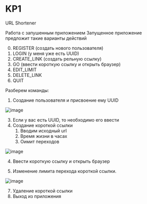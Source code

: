 # KP1
URL Shortener

Работа с запушенным приложением
Запущенное приложение предложит такие варианты действий

0. REGISTER (создать нового пользователя)
1. LOGIN (у меня уже есть UUID)
2. CREATE_LINK (создать рельную ссылку)
3. GO (ввести короткую ссылку и открыть браузер)
4. EDIT_LIMIT
5. DELETE_LINK
6. QUIT

Разберем команды:
1. Создание пользователя и присвоение ему UUID

![image](https://github.com/user-attachments/assets/c0c6305b-b805-44f2-845c-aa27d8ae788c)

3. Если у вас есть UUID, то необходимо его ввести
4. Создание короткой ссылки
   1. Вводим исходный url
   2. Время жизни в часах
   3. Оимит переходов

![image](https://github.com/user-attachments/assets/09d2cf0d-7c6c-4dc9-9f4f-f3aceef3179c)

4. Ввести короткую ссылку и открыть браузер

5. Изменение лимита перехода короткой ссылки.

![image](https://github.com/user-attachments/assets/157f12bb-114a-408a-9d10-92ee4a05cb5a)

7. Удаление короткой ссылки
8. Выход из приложения



